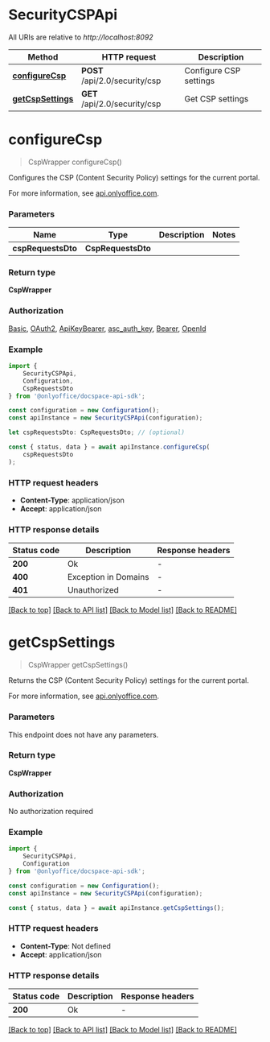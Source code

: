# SecurityCSPApi

All URIs are relative to *http://localhost:8092*

|Method | HTTP request | Description|
|------------- | ------------- | -------------|
|[**configureCsp**](#configurecsp) | **POST** /api/2.0/security/csp | Configure CSP settings|
|[**getCspSettings**](#getcspsettings) | **GET** /api/2.0/security/csp | Get CSP settings|

# **configureCsp**
> CspWrapper configureCsp()

Configures the CSP (Content Security Policy) settings for the current portal.

For more information, see [api.onlyoffice.com](https://api.onlyoffice.com/docspace/api-backend/usage-api/configure-csp/).

### Parameters

|Name | Type | Description  | Notes|
|------------- | ------------- | ------------- | -------------|
| **cspRequestsDto** | **CspRequestsDto**|  | |


### Return type

**CspWrapper**

### Authorization

[Basic](../README.md#Basic), [OAuth2](../README.md#OAuth2), [ApiKeyBearer](../README.md#ApiKeyBearer), [asc_auth_key](../README.md#asc_auth_key), [Bearer](../README.md#Bearer), [OpenId](../README.md#OpenId)

### Example

```typescript
import {
    SecurityCSPApi,
    Configuration,
    CspRequestsDto
} from '@onlyoffice/docspace-api-sdk';

const configuration = new Configuration();
const apiInstance = new SecurityCSPApi(configuration);

let cspRequestsDto: CspRequestsDto; // (optional)

const { status, data } = await apiInstance.configureCsp(
    cspRequestsDto
);
```

### HTTP request headers

 - **Content-Type**: application/json
 - **Accept**: application/json


### HTTP response details
| Status code | Description | Response headers |
|-------------|-------------|------------------|
|**200** | Ok |  -  |
|**400** | Exception in Domains |  -  |
|**401** | Unauthorized |  -  |

[[Back to top]](#) [[Back to API list]](../README.md#documentation-for-api-endpoints) [[Back to Model list]](../README.md#documentation-for-models) [[Back to README]](../README.md)

# **getCspSettings**
> CspWrapper getCspSettings()

Returns the CSP (Content Security Policy) settings for the current portal.

For more information, see [api.onlyoffice.com](https://api.onlyoffice.com/docspace/api-backend/usage-api/get-csp-settings/).

### Parameters
This endpoint does not have any parameters.


### Return type

**CspWrapper**

### Authorization

No authorization required

### Example

```typescript
import {
    SecurityCSPApi,
    Configuration
} from '@onlyoffice/docspace-api-sdk';

const configuration = new Configuration();
const apiInstance = new SecurityCSPApi(configuration);

const { status, data } = await apiInstance.getCspSettings();
```

### HTTP request headers

 - **Content-Type**: Not defined
 - **Accept**: application/json


### HTTP response details
| Status code | Description | Response headers |
|-------------|-------------|------------------|
|**200** | Ok |  -  |

[[Back to top]](#) [[Back to API list]](../README.md#documentation-for-api-endpoints) [[Back to Model list]](../README.md#documentation-for-models) [[Back to README]](../README.md)

